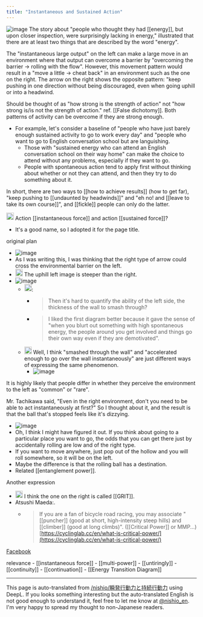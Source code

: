 ```yaml
---
title: "Instantaneous and Sustained Action"
---
```


![image](https://gyazo.com/e599cff325c5b39ecdc26c5b5b74873c/thumb/1000)
The story about "people who thought they had [[energy]], but upon closer inspection, were surprisingly lacking in energy," illustrated that there are at least two things that are described by the word "energy".

The "instantaneous large output" on the left can make a large move in an environment where that output can overcome a barrier by "overcoming the barrier -> rolling with the flow".
However, this movement pattern would result in a "move a little → cheat back" in an environment such as the one on the right.
The arrow on the right shows the opposite pattern: "keep pushing in one direction without being discouraged, even when going uphill or into a headwind.

Should be thought of as "how strong is the strength of action" not "how strong is/is not the strength of action." ref. [[False dichotomy]].
Both patterns of activity can be overcome if they are strong enough.
- For example, let's consider a baseline of "people who have just barely enough sustained activity to go to work every day" and "people who want to go to English conversation school but are languishing.
    - Those with "sustained energy who can attend an English conversation school on their way home" can make the choice to attend without any problems, especially if they want to go.
    - People with spontaneous action tend to apply first without thinking about whether or not they can attend, and then they try to do something about it.

In short, there are two ways to [[how to achieve results]] (how to get far), "keep pushing to [[undaunted by headwinds]]" and "eh no! and [[leave to take its own course]]", and [[fickle]] people can only do the latter.

<img src='https://scrapbox.io/api/pages/nishio-en/kuboon/icon' alt='kuboon.icon' height="19.5"/> Action [[instantaneous force]] and action [[sustained force]]?
- It's a good name, so I adopted it for the page title.

original plan
- ![image](https://gyazo.com/17921cac6f74d947bca326eef278c5d1/thumb/1000)
- As I was writing this, I was thinking that the right type of arrow could cross the environmental barrier on the left.
- <img src='https://scrapbox.io/api/pages/nishio-en/kuboon/icon' alt='kuboon.icon' height="19.5"/> The uphill left image is steeper than the right.
- ![image](https://gyazo.com/7fc551b82b0b444efeb474019e942522/thumb/1000)
    - <img src='https://scrapbox.io/api/pages/nishio-en/kuboon/icon' alt='kuboon.icon' height="19.5"/>:
        - > Then it's hard to quantify the ability of the left side, the thickness of the wall to smash through?
        - > I liked the first diagram better because it gave the sense of "when you blurt out something with high spontaneous energy, the people around you get involved and things go their own way even if they are demotivated".
    - <img src='https://scrapbox.io/api/pages/nishio-en/nishio/icon' alt='nishio.icon' height="19.5"/> Well, I think "smashed through the wall" and "accelerated enough to go over the wall instantaneously" are just different ways of expressing the same phenomenon.
        - ![image](https://gyazo.com/9389d81bbb138511bceef29128397274/thumb/1000)

It is highly likely that people differ in whether they perceive the environment to the left as "common" or "rare".

Mr. Tachikawa said, "Even in the right environment, don't you need to be able to act instantaneously at first?" So I thought about it, and the result is that the ball that's stopped feels like it's dizzying.
- ![image](https://gyazo.com/15f04d822b64e2f82feeb8512a90af48/thumb/1000)
- Oh, I think I might have figured it out. If you think about going to a particular place you want to go, the odds that you can get there just by accidentally rolling are low and of the right type.
- If you want to move anywhere, just pop out of the hollow and you will roll somewhere, so it will be on the left.
- Maybe the difference is that the rolling ball has a destination.
- Related [[entanglement power]].

Another expression
- <img src='https://scrapbox.io/api/pages/nishio-en/kuboon/icon' alt='kuboon.icon' height="19.5"/> I think the one on the right is called [[GRIT]].
- Atsushi Maeda:.
    - > If you are a fan of bicycle road racing, you may associate "[[puncher]] (good at short, high-intensity steep hills) and [[climber]] (good at long climbs)". ([[Critical Power]] or MMP...) [https://cyclinglab.cc/en/what-is-critical-power/](https://cyclinglab.cc/en/what-is-critical-power/)

[Facebook](https://www.facebook.com/1129148772/posts/10224316577278599/?d=n)

relevance
    - [[instantaneous force]]
        - [[multi-power]]
    - [[untiringly]]
        - [[continuity]]
            - [[continuation]]
    - [[Energy Transition Diagram]]

---
This page is auto-translated from [/nishio/瞬発行動力と持続行動力](https://scrapbox.io/nishio/瞬発行動力と持続行動力) using DeepL. If you looks something interesting but the auto-translated English is not good enough to understand it, feel free to let me know at [@nishio_en](https://twitter.com/nishio_en). I'm very happy to spread my thought to non-Japanese readers.